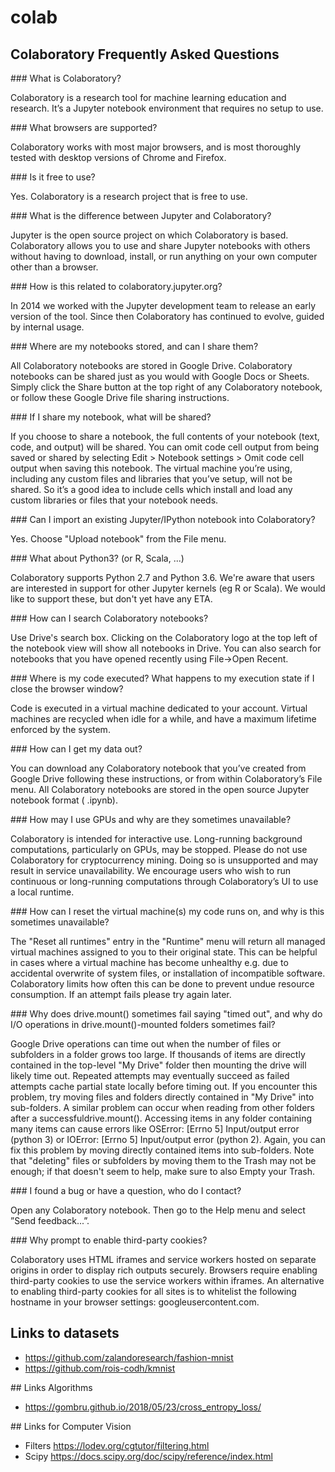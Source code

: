 # colab

## Colaboratory Frequently Asked Questions

### What is Colaboratory?

Colaboratory is a research tool for machine learning education and research. It’s a Jupyter notebook environment that requires no setup to use.

### What browsers are supported?

Colaboratory works with most major browsers, and is most thoroughly tested with desktop versions of Chrome and Firefox.

### Is it free to use?

Yes. Colaboratory is a research project that is free to use.

### What is the difference between Jupyter and Colaboratory?

Jupyter is the open source project on which Colaboratory is based. Colaboratory allows you to use and share Jupyter notebooks with others without having to download, install, or run anything on your own computer other than a browser.

### How is this related to colaboratory.jupyter.org?

In 2014 we worked with the Jupyter development team to release an early version of the tool. Since then Colaboratory has continued to evolve, guided by internal usage.

### Where are my notebooks stored, and can I share them?

All Colaboratory notebooks are stored in Google Drive. Colaboratory notebooks can be shared just as you would with Google Docs or Sheets. Simply click the Share button at the top right of any Colaboratory notebook, or follow these Google Drive file sharing instructions.

### If I share my notebook, what will be shared?

If you choose to share a notebook, the full contents of your notebook (text, code, and output) will be shared. You can omit code cell output from being saved or shared by selecting Edit > Notebook settings > Omit code cell output when saving this notebook. The virtual machine you’re using, including any custom files and libraries that you’ve setup, will not be shared. So it’s a good idea to include cells which install and load any custom libraries or files that your notebook needs.

### Can I import an existing Jupyter/IPython notebook into Colaboratory?

Yes. Choose "Upload notebook" from the File menu.

### What about Python3? (or R, Scala, ...)

Colaboratory supports Python 2.7 and Python 3.6. We're aware that users are interested in support for other Jupyter kernels (eg R or Scala). We would like to support these, but don't yet have any ETA.

### How can I search Colaboratory notebooks?

Use Drive's search box. Clicking on the Colaboratory logo at the top left of the notebook view will show all notebooks in Drive. You can also search for notebooks that you have opened recently using File->Open Recent.

### Where is my code executed? What happens to my execution state if I close the browser window?

Code is executed in a virtual machine dedicated to your account. Virtual machines are recycled when idle for a while, and have a maximum lifetime enforced by the system.

### How can I get my data out?

You can download any Colaboratory notebook that you’ve created from Google Drive following these instructions, or from within Colaboratory’s File menu. All Colaboratory notebooks are stored in the open source Jupyter notebook format ( .ipynb).

### How may I use GPUs and why are they sometimes unavailable?

Colaboratory is intended for interactive use. Long-running background computations, particularly on GPUs, may be stopped. Please do not use Colaboratory for cryptocurrency mining. Doing so is unsupported and may result in service unavailability. We encourage users who wish to run continuous or long-running computations through Colaboratory’s UI to use a local runtime.

### How can I reset the virtual machine(s) my code runs on, and why is this sometimes unavailable?

The "Reset all runtimes" entry in the "Runtime" menu will return all managed virtual machines assigned to you to their original state. This can be helpful in cases where a virtual machine has become unhealthy e.g. due to accidental overwrite of system files, or installation of incompatible software. Colaboratory limits how often this can be done to prevent undue resource consumption. If an attempt fails please try again later.

### Why does drive.mount() sometimes fail saying "timed out", and why do I/O operations in drive.mount()-mounted folders sometimes fail?

Google Drive operations can time out when the number of files or subfolders in a folder grows too large. If thousands of items are directly contained in the top-level "My Drive" folder then mounting the drive will likely time out. Repeated attempts may eventually succeed as failed attempts cache partial state locally before timing out. If you encounter this problem, try moving files and folders directly contained in "My Drive" into sub-folders. A similar problem can occur when reading from other folders after a successfuldrive.mount(). Accessing items in any folder containing many items can cause errors like OSError: [Errno 5] Input/output error (python 3) or IOError: [Errno 5] Input/output error (python 2). Again, you can fix this problem by moving directly contained items into sub-folders.
Note that "deleting" files or subfolders by moving them to the Trash may not be enough; if that doesn't seem to help, make sure to also Empty your Trash.

### I found a bug or have a question, who do I contact?

Open any Colaboratory notebook. Then go to the Help menu and select ”Send feedback...”.

### Why prompt to enable third-party cookies?

Colaboratory uses HTML iframes and service workers hosted on separate origins in order to display rich outputs securely.
Browsers require enabling third-party cookies to use the service workers within iframes.
An alternative to enabling third-party cookies for all sites is to whitelist the following hostname in your browser settings: googleusercontent.com.


## Links to datasets

- https://github.com/zalandoresearch/fashion-mnist
- https://github.com/rois-codh/kmnist


## Links Algorithms

- https://gombru.github.io/2018/05/23/cross_entropy_loss/


## Links for Computer Vision

- Filters https://lodev.org/cgtutor/filtering.html
- Scipy   https://docs.scipy.org/doc/scipy/reference/index.html